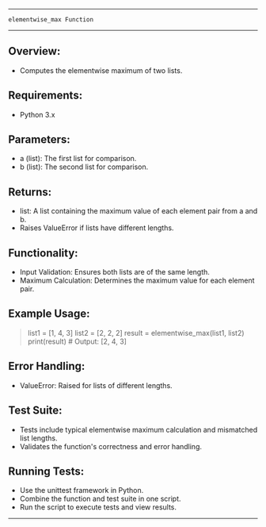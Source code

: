 ---------------------------------------------------------------
    elementwise_max Function
---------------------------------------------------------------

Overview:
---------
- Computes the elementwise maximum of two lists.

Requirements:
-------------
- Python 3.x

Parameters:
-----------
- a (list): The first list for comparison.
- b (list): The second list for comparison.

Returns:
--------
- list: A list containing the maximum value of each element pair from a and b.
- Raises ValueError if lists have different lengths.

Functionality:
--------------
- Input Validation: Ensures both lists are of the same length.
- Maximum Calculation: Determines the maximum value for each element pair.

Example Usage:
--------------
> list1 = [1, 4, 3]
> list2 = [2, 2, 2]
> result = elementwise_max(list1, list2)
> print(result)  # Output: [2, 4, 3]

Error Handling:
---------------
- ValueError: Raised for lists of different lengths.

Test Suite:
-----------
- Tests include typical elementwise maximum calculation and mismatched list lengths.
- Validates the function's correctness and error handling.

Running Tests:
--------------
- Use the unittest framework in Python.
- Combine the function and test suite in one script.
- Run the script to execute tests and view results.

---------------------------------------------------------------

